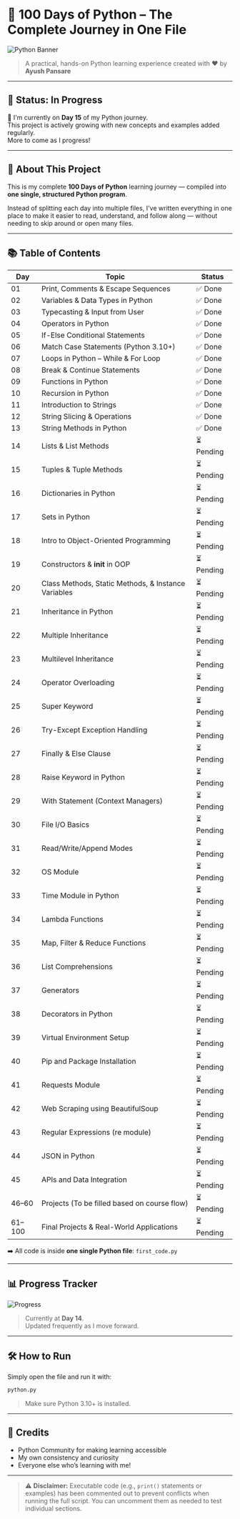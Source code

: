 # 🐍 100 Days of Python – The Complete Journey in One File

![Python Banner](https://www.python.org/static/community_logos/python-logo.png)

> A practical, hands-on Python learning experience created with ❤️ by **Ayush Pansare**

---

## 🚧 Status: **In Progress**

📌 I'm currently on **Day 15** of my Python journey.  
This project is actively growing with new concepts and examples added regularly.  
More to come as I progress!

---

## 🚀 About This Project

This is my complete **100 Days of Python** learning journey — compiled into **one single, structured Python program**.

Instead of splitting each day into multiple files, I've written everything in one place to make it easier to read, understand, and follow along — without needing to skip around or open many files.

---

## 📚 Table of Contents

| Day | Topic                                                           | Status |
|-----|------------------------------------------------------------------|--------|
| 01  | Print, Comments & Escape Sequences                              | ✅ Done |
| 02  | Variables & Data Types in Python                                | ✅ Done |
| 03  | Typecasting & Input from User                                   | ✅ Done |
| 04  | Operators in Python                                             | ✅ Done |
| 05  | If-Else Conditional Statements                                  | ✅ Done |
| 06  | Match Case Statements (Python 3.10+)                            | ✅ Done |
| 07  | Loops in Python – While & For Loop                              | ✅ Done |
| 08  | Break & Continue Statements                                     | ✅ Done |
| 09  | Functions in Python                                             | ✅ Done |
| 10  | Recursion in Python                                             | ✅ Done |
| 11  | Introduction to Strings                                         | ✅ Done |
| 12  | String Slicing & Operations                                     | ✅ Done |
| 13  | String Methods in Python                                        | ✅ Done |
| 14  | Lists & List Methods                                            | ⏳ Pending |
| 15  | Tuples & Tuple Methods                                          | ⏳ Pending |
| 16  | Dictionaries in Python                                          | ⏳ Pending |
| 17  | Sets in Python                                                  | ⏳ Pending |
| 18  | Intro to Object-Oriented Programming                            | ⏳ Pending |
| 19  | Constructors & __init__ in OOP                                  | ⏳ Pending |
| 20  | Class Methods, Static Methods, & Instance Variables             | ⏳ Pending |
| 21  | Inheritance in Python                                           | ⏳ Pending |
| 22  | Multiple Inheritance                                            | ⏳ Pending |
| 23  | Multilevel Inheritance                                          | ⏳ Pending |
| 24  | Operator Overloading                                            | ⏳ Pending |
| 25  | Super Keyword                                                   | ⏳ Pending |
| 26  | Try-Except Exception Handling                                   | ⏳ Pending |
| 27  | Finally & Else Clause                                           | ⏳ Pending |
| 28  | Raise Keyword in Python                                         | ⏳ Pending |
| 29  | With Statement (Context Managers)                               | ⏳ Pending |
| 30  | File I/O Basics                                                 | ⏳ Pending |
| 31  | Read/Write/Append Modes                                         | ⏳ Pending |
| 32  | OS Module                                                       | ⏳ Pending |
| 33  | Time Module in Python                                           | ⏳ Pending |
| 34  | Lambda Functions                                                | ⏳ Pending |
| 35  | Map, Filter & Reduce Functions                                  | ⏳ Pending |
| 36  | List Comprehensions                                             | ⏳ Pending |
| 37  | Generators                                                      | ⏳ Pending |
| 38  | Decorators in Python                                            | ⏳ Pending |
| 39  | Virtual Environment Setup                                       | ⏳ Pending |
| 40  | Pip and Package Installation                                    | ⏳ Pending |
| 41  | Requests Module                                                 | ⏳ Pending |
| 42  | Web Scraping using BeautifulSoup                                | ⏳ Pending |
| 43  | Regular Expressions (re module)                                 | ⏳ Pending |
| 44  | JSON in Python                                                  | ⏳ Pending |
| 45  | APIs and Data Integration                                       | ⏳ Pending |
| 46–60 | Projects (To be filled based on course flow)                  | ⏳ Pending |
| 61–100 | Final Projects & Real-World Applications                     | ⏳ Pending |

➡️ All code is inside **one single Python file**: `first_code.py`

---
## 📊 Progress Tracker

![Progress](https://img.shields.io/badge/Progress-14%25-yellow)

> Currently at **Day 14**.  
Updated frequently as I move forward.

---

## 🛠️ How to Run

Simply open the file and run it with:

```bash
python.py
```

> Make sure Python 3.10+ is installed.

---

## 🙌 Credits

- Python Community for making learning accessible  
- My own consistency and curiosity  
- Everyone else who’s learning with me!

---

> ⚠️ **Disclaimer:** Executable code (e.g., `print()` statements or examples) has been commented out to prevent conflicts when running the full script. You can uncomment them as needed to test individual sections.